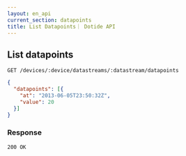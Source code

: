 ```yaml
---
layout: en_api
current_section: datapoints
title: List Datapoints｜ Dotide API
---
```


## List datapoints

    GET /devices/:device/datastreams/:datastream/datapoints

```json
{
  "datapoints": [{
    "at": "2013-06-05T23:50:32Z",
    "value": 20
  }]
}
```
### Response

    200 OK
